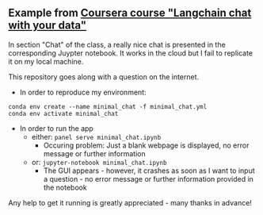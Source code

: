 ## Example from [Coursera course "Langchain chat with your data"](https://www.deeplearning.ai/short-courses/langchain-chat-with-your-data/)

In section "Chat" of the class, a really nice chat is presented in the corresponding Juypter notebook. It works in the cloud but I fail to replicate it on my local machine.

This repository goes along with a question on the internet.

* In order to reproduce my environment:
```
conda env create --name minimal_chat -f minimal_chat.yml
conda env activate minimal_chat
```


* In order to run the app 
    * either: `panel serve minimal_chat.ipynb`
        * Occuring problem: Just a blank webpage is displayed, no error message or further information
    * or: `jupyter-notebook minimal_chat.ipynb`
        * The GUI appears - however, it crashes as soon as I want to input a question - no error message or further information provided in the notebook


Any help to get it running is greatly appreciated - many thanks in advance!